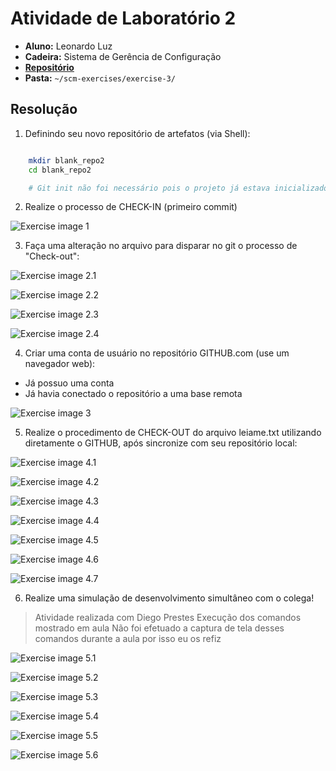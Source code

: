 # Atividade de Laboratório 2

* **Aluno:** Leonardo Luz
* **Cadeira:** Sistema de Gerência de Configuração
* [**Repositório**](https://github.com/Leonardo-Luz/scm-exercises)
* **Pasta:** `~/scm-exercises/exercise-3/`

## Resolução

1) Definindo seu novo repositório de artefatos (via Shell):

```sh

    mkdir blank_repo2
    cd blank_repo2

    # Git init não foi necessário pois o projeto já estava inicializado

```

2) Realize o processo de CHECK-IN (primeiro commit)

![Exercise image 1](./images/1.png)

3) Faça uma alteração no arquivo para disparar no git o processo de "Check-out":

![Exercise image 2.1](./images/2.1.png)

![Exercise image 2.2](./images/2.2.png)

![Exercise image 2.3](./images/2.3.png)

![Exercise image 2.4](./images/2.4.png)

4) Criar uma conta de usuário no repositório GITHUB.com (use um navegador web):

* Já possuo uma conta
* Já havia conectado o repositório a uma base remota

![Exercise image 3](./images/3.png)

5) Realize o procedimento de CHECK-OUT do arquivo leiame.txt utilizando diretamente o GITHUB, após sincronize com seu repositório local:

![Exercise image 4.1](./images/4.1.png)

![Exercise image 4.2](./images/4.2.png)

![Exercise image 4.3](./images/4.3.png)

![Exercise image 4.4](./images/4.4.png)

![Exercise image 4.5](./images/4.5.png)

![Exercise image 4.6](./images/4.6.png)

![Exercise image 4.7](./images/4.7.png)

6) Realize uma simulação de desenvolvimento simultâneo com o colega!

> Atividade realizada com Diego Prestes
> Execução dos comandos mostrado em aula
> Não foi efetuado a captura de tela desses comandos durante a aula por isso eu os refiz

![Exercise image 5.1](./images/5.1.png)

![Exercise image 5.2](./images/5.2.png)

![Exercise image 5.3](./images/5.3.png)

![Exercise image 5.4](./images/5.4.png)

![Exercise image 5.5](./images/5.5.png)

![Exercise image 5.6](./images/5.6.png)



